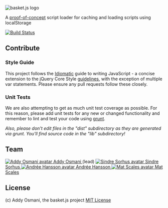 ![basket.js logo](https://raw.github.com/addyosmani/basket.js/gh-pages/asset/logo.png)


A [proof-of-concept](http://addyosmani.github.com/basket.js) script loader for caching and loading scripts using localStorage

[![Build Status](https://secure.travis-ci.org/addyosmani/basket.js.png?branch=gh-pages)](http://travis-ci.org/addyosmani/basket.js)

## Contribute

### Style Guide

This project follows the [Idiomatic](https://github.com/rwldrn/idiomatic.js) guide to writing JavaScript - a concise extension to the jQuery Core Style [guidelines](http://docs.jquery.com/JQuery_Core_Style_Guidelines), with the exception of multiple var statements. Please ensure any pull requests follow these closely.


### Unit Tests

We are also attempting to get as much unit test coverage as possible. For this reason, please add unit tests for any new or changed functionality and remember to lint and test your code using [grunt](https://github.com/cowboy/grunt).

*Also, please don't edit files in the "dist" subdirectory as they are generated via grunt. You'll find source code in the "lib" subdirectory!*


## Team

[ ![Addy Osmani avatar](http://www.gravatar.com/avatar/96270e4c3e5e9806cf7245475c00b275.png?s=60) Addy Osmani ](https://github.com/addyosmani) (lead)
[ ![Sindre Sorhus avatar](http://www.gravatar.com/avatar/d36a92237c75c5337c17b60d90686bf9.png?s=60) Sindre Sorhus ](https://github.com/sindresorhus)
[ ![Andrée Hansson avatar](http://www.gravatar.com/avatar/9a22324229aebc599d46dacab494ce77.png?s=60) Andrée Hansson ](https://github.com/peol)
[ ![Mat Scales avatar](http://www.gravatar.com/avatar/c2b874c38990ed90a0ed15ac33bda00f.png?s=60) Mat Scales ](https://github.com/wibblymat)


## License
(c) Addy Osmani, the basket.js project
[MIT License](http://en.wikipedia.org/wiki/MIT_License)
